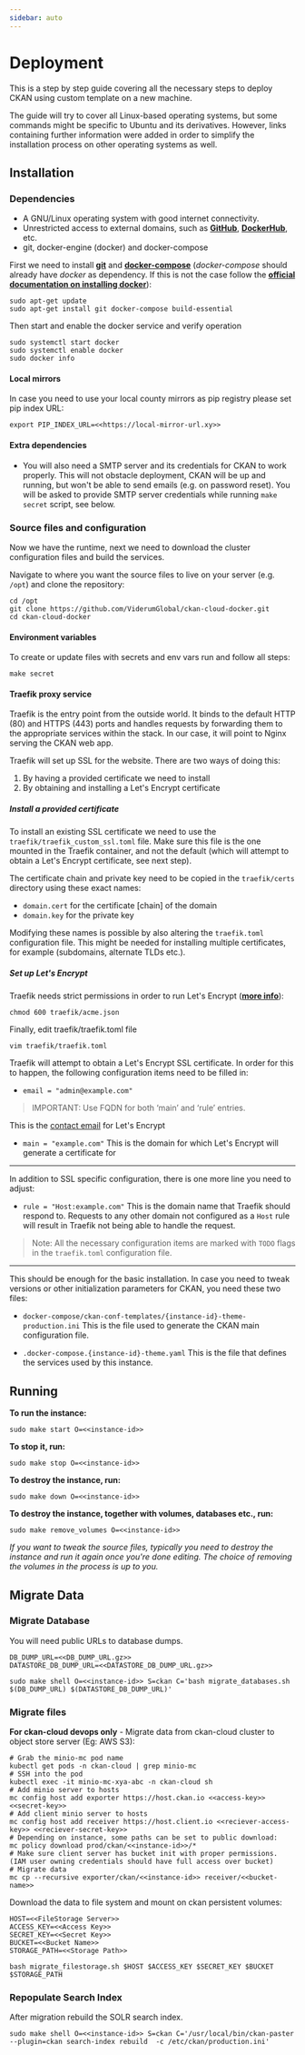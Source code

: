 ```yaml
---
sidebar: auto
---
```


# Deployment

This is a step by step guide covering all the necessary steps to deploy CKAN using custom template on a new machine.

The guide will try to cover all Linux-based operating systems, but some commands might be specific to Ubuntu and its derivatives. However, links containing further information were added in order to simplify the installation process on other operating systems as well.

## Installation

### Dependencies

* A GNU/Linux operating system with good internet connectivity.  
* Unrestricted access to external domains, such as **[GitHub](https://github.com/)**, **[DockerHub](https://hub.docker.com/)**, etc.
* git, docker-engine (docker) and docker-compose

First we need to install **[git](https://help.github.com/en/articles/set-up-git)** and **[docker-compose](https://docs.docker.com/compose/install/)** \(*docker-compose* should already have *docker* as dependency. If this is not the case follow the **[official documentation on installing docker](https://docs.docker.com/v17.12/install/)**\):

```
sudo apt-get update
sudo apt-get install git docker-compose build-essential
```

Then start and enable the docker service and verify operation

```
sudo systemctl start docker
sudo systemctl enable docker
sudo docker info
```


#### Local mirrors

In case you need to use your local county mirrors as pip registry please set pip index URL:

```
export PIP_INDEX_URL=<<https://local-mirror-url.xy>>
```


#### Extra dependencies

- You will also need a SMTP server and its credentials for CKAN to work properly. This will not obstacle deployment, CKAN will be up and running, but won't be able to send emails (e.g. on password reset). You will be asked to provide SMTP server credentials while running `make secret` script, see below.

### Source files and configuration

Now we have the runtime, next we need to download the cluster configuration files and build the services.

Navigate to where you want the source files to live on your server (e.g. `/opt`) and clone the repository:

```
cd /opt
git clone https://github.com/ViderumGlobal/ckan-cloud-docker.git
cd ckan-cloud-docker
```

#### Environment variables
To create or update files with secrets and env vars run and follow all steps:
```
make secret
```

#### Traefik proxy service

Traefik is the entry point from the outside world. It binds to the default HTTP (80) and HTTPS (443) ports and handles requests by forwarding them to the appropriate services within the stack. In our case, it will point to Nginx serving the CKAN web app.

Traefik will set up SSL for the website. There are two ways of doing this:

1. By having a provided certificate we need to install
2. By obtaining and installing a Let's Encrypt certificate


##### Install a provided certificate

To install an existing SSL certificate we need to use the `traefik/traefik_custom_ssl.toml` file. Make sure this file is the one mounted in the Traefik container, and not the default (which will attempt to obtain a Let's Encrypt certificate, see next step).

The certificate chain and private key need to be copied in the `traefik/certs` directory using these exact names:

* `domain.cert` for the certificate [chain] of the domain
* `domain.key` for the private key

Modifying these names is possible by also altering the `traefik.toml` configuration file. This might be needed for installing multiple certificates, for example (subdomains, alternate TLDs etc.).

##### Set up Let's Encrypt

Traefik needs strict permissions in order to run Let's Encrypt \(**[more info](https://www.digitalocean.com/community/tutorials/how-to-use-traefik-as-a-reverse-proxy-for-docker-containers-on-ubuntu-18-04)**\):
```
chmod 600 traefik/acme.json
```

Finally, edit traefik/traefik.toml file

```
vim traefik/traefik.toml
```

Traefik will attempt to obtain a Let's Encrypt SSL certificate. In order for this to happen, the following configuration items need to be filled in:

* `email = "admin@example.com"`

> IMPORTANT: Use FQDN for both ‘main’ and ‘rule’ entries.


  This is the [contact email](https://letsencrypt.org/docs/expiration-emails/) for Let's Encrypt
* `main = "example.com"`
  This is the domain for which Let's Encrypt will generate a certificate for

---

In addition to SSL specific configuration, there is one more line you need to adjust:

* `rule = "Host:example.com"`
  This is the domain name that Traefik should respond to. Requests to any other domain not configured as a `Host` rule will result in Traefik not being able to handle the request.


> Note: All the necessary configuration items are marked with `TODO` flags in the `traefik.toml` configuration file.

---

This should be enough for the basic installation. In case you need to tweak versions or other initialization parameters for CKAN, you need these two files:

* `docker-compose/ckan-conf-templates/{instance-id}-theme-production.ini`
  This is the file used to generate the CKAN main configuration file.

* `.docker-compose.{instance-id}-theme.yaml`
  This is the file that defines the services used by this instance.


## Running

**To run the instance:**

```
sudo make start O=<<instance-id>>
```

**To stop it, run:**
```
sudo make stop O=<<instance-id>>
```

**To destroy the instance, run:**
```
sudo make down O=<<instance-id>>
```

**To destroy the instance, together with volumes, databases etc., run:**
```
sudo make remove_volumes O=<<instance-id>>
```

*If you want to tweak the source files, typically you need to destroy the instance and run it again once you're done editing. The choice of removing the volumes in the process is up to you.*

## Migrate Data

### Migrate Database

You will need public URLs to database dumps.

```
DB_DUMP_URL=<<DB_DUMP_URL.gz>>
DATASTORE_DB_DUMP_URL=<<DATASTORE_DB_DUMP_URL.gz>>

sudo make shell O=<<instance-id>> S=ckan C='bash migrate_databases.sh $(DB_DUMP_URL) $(DATASTORE_DB_DUMP_URL)'
```

### Migrate files

__For ckan-cloud devops only__ - Migrate data from ckan-cloud cluster to object store server (Eg: AWS S3):

```
# Grab the minio-mc pod name
kubectl get pods -n ckan-cloud | grep minio-mc
# SSH into the pod
kubectl exec -it minio-mc-xya-abc -n ckan-cloud sh
# Add minio server to hosts
mc config host add exporter https://host.ckan.io <<access-key>> <<secret-key>>
# Add client minio server to hosts
mc config host add receiver https://host.client.io <<reciever-access-key>> <<reciever-secret-key>>
# Depending on instance, some paths can be set to public download:
mc policy download prod/ckan/<<instance-id>>/*
# Make sure client server has bucket init with proper permissions. (IAM user owning credentials should have full access over bucket)
# Migrate data
mc cp --recursive exporter/ckan/<<instance-id>> receiver/<<bucket-name>>
```

Download the data to file system and mount on ckan persistent volumes:

```
HOST=<<FileStorage Server>>
ACCESS_KEY=<<Access Key>>
SECRET_KEY=<<Secret Key>>
BUCKET=<<Bucket Name>>
STORAGE_PATH=<<Storage Path>>

bash migrate_filestorage.sh $HOST $ACCESS_KEY $SECRET_KEY $BUCKET $STORAGE_PATH
```

### Repopulate Search Index

After migration rebuild the SOLR search index.
```
sudo make shell O=<<instance-id>> S=ckan C='/usr/local/bin/ckan-paster --plugin=ckan search-index rebuild  -c /etc/ckan/production.ini'
```

